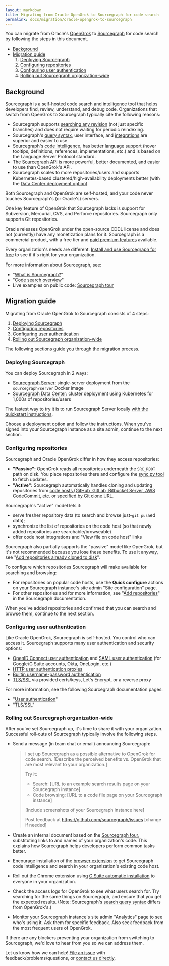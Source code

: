 ```yaml
---
layout: markdown
title: Migrating from Oracle OpenGrok to Sourcegraph for code search
permalink: docs/migration/oracle-opengrok-to-sourcegraph
---
```


You can migrate from Oracle's [OpenGrok](https://oracle.github.io/opengrok/) to [Sourcegraph](https://about.sourcegraph.com) for code search by following the steps in this document.

- [Background](#background)
- [Migration guide](#migration-guide)
  1.  [Deploying Sourcegraph](#deploying-sourcegraph)
  1.  [Configuring repositories](#configuring-repositories)
  1.  [Configuring user authentication](#configuring-user-authentication)
  1.  [Rolling out Sourcegraph organization-wide](#rolling-out-sourcegraph-organization-wide)

## Background

Sourcegraph is a self-hosted code search and intelligence tool that helps developers find, review, understand, and debug code. Organizations that switch from OpenGrok to Sourcegraph typically cite the following reasons:

- Sourcegraph supports [searching any revision](https://about.sourcegraph.com/docs/search) (not just specific branches) and does not require waiting for periodic reindexing.
- Sourcegraph's [query syntax](https://about.sourcegraph.com/docs/search/query-syntax), user interface, and [integrations](https://about.sourcegraph.com/docs/integrations) are superior and easier to use.
- Sourcegraph's [code intelligence](https://about.sourcegraph.com/docs/code-intelligence), has better language support (hover tooltips, definitions, references, implementations, etc.) and is based on the Language Server Protocol standard.
- The [Sourcegraph API](https://about.sourcegraph.com/docs/features/api) is more powerful, better documented, and easier to use than OpenGrok's API.
- Sourcegraph scales to more repositories/users and supports Kubernetes-based clustered/high-availability deployments better (with the [Data Center deployment option](https://about.sourcegraph.com/docs/datacenter)).

Both Sourcegraph and OpenGrok are self-hosted, and your code never touches Sourcegraph's (or Oracle's) servers.

One key feature of OpenGrok that Sourcegraph lacks is support for Subversion, Mercurial, CVS, and Perforce repositories. Sourcegraph only supports Git repositories.

Oracle releases OpenGrok under the open-source CDDL license and does not (currently) have any monetization plans for it. Sourcegraph is a commercial product, with a free tier and [paid premium features](https://about.sourcegraph.com/pricing) available.

Every organization's needs are different. [Install and use Sourcegraph for free](https://about.sourcegraph.com/docs) to see if it's right for your organization.

For more information about Sourcegraph, see:

- "[What is Sourcegraph?](https://about.sourcegraph.com/docs/search/query-syntax)"
- "[Code search overview](https://about.sourcegraph.com/docs/search)"
- Live examples on public code: [Sourcegraph tour](https://about.sourcegraph.com/docs/tour)

## Migration guide

Migrating from Oracle OpenGrok to Sourcegraph consists of 4 steps:

1.  [Deploying Sourcegraph](#deploying-sourcegraph)
1.  [Configuring repositories](#configuring-repositories)
1.  [Configuring user authentication](#configuring-user-authentication)
1.  [Rolling out Sourcegraph organization-wide](#rolling-out-sourcegraph-organization-wide)

The following sections guide you through the migration process.

### Deploying Sourcegraph

You can deploy Sourcegraph in 2 ways:

- [Sourcegraph Server](https://about.sourcegraph.com/#data-center): single-server deployment from the `sourcegraph/server` Docker image
- [Sourcegraph Data Center](https://about.sourcegraph.com/#data-center): cluster deployment using Kubernetes for 1,000s of repositories/users

The fastest way to try it is to run Sourcegraph Server locally [with the quickstart instructions](https://about.sourcegraph.com/docs).

Choose a deployment option and follow the instructions. When you've signed into your Sourcegraph instance as a site admin, continue to the next section.

### Configuring repositories

Sourcegraph and Oracle OpenGrok differ in how they access repositories:

- **"Passive":** OpenGrok reads all repositories underneath the `SRC_ROOT` path on disk. You place repositories there and configure the [sync.py tool](https://github.com/oracle/opengrok/wiki/Repository-synchronization) to fetch updates.
- **"Active":** Sourcegraph automatically handles cloning and updating repositories from [code hosts (GitHub, GitLab, Bitbucket Server, AWS CodeCommit, etc.](https://about.sourcegraph.com/docs/config/repositories) or [specified by Git clone URL](https://about.sourcegraph.com/docs/config/repositories#sync-repositories-from-any-code-host).

Sourcegraph's "active" model lets it:

- serve fresher repository data (to search and browse just-`git push`ed data);
- synchronize the list of repositories on the code host (so that newly added repositories are searchable/browseable)
- offer code host integrations and "View file on code host" links

Sourcegraph also partially supports the "passive" model like OpenGrok, but it's not recommended because you lose these benefits. To use it anyway, see "[Add repositories already cloned to disk](https://about.sourcegraph.com/docs/config/repositories#add-repositories-already-cloned-to-disk)".

To configure which repositories Sourcegraph will make available for searching and browsing:

- For repositories on popular code hosts, use the **Quick configure** actions on your Sourcegraph instance's site admin "Site configuration" page.
- For other repositories and for more information, see "[Add repositories](https://about.sourcegraph.com/docs/config/repositories)" in the Sourcegraph documentation.

When you've added repositories and confirmed that you can search and browse them, continue to the next section.

### Configuring user authentication

Like Oracle OpenGrok, Sourcegraph is self-hosted. You control who can access it. Sourcegraph supports many user authentication and security options:

- [OpenID Connect user authentication](https://about.sourcegraph.com/docs/config/authentication#openid-connect) and [SAML user authentication](https://about.sourcegraph.com/docs/config/authentication#saml) (for Google/G Suite accounts, Okta, OneLogin, etc.)
- [HTTP user authentication proxies](https://about.sourcegraph.com/docs/config/authentication#http-authentication-proxies)
- [Builtin username-password authentication](https://about.sourcegraph.com/docs/config/authentication#builtin-authentication)
- [TLS/SSL](https://about.sourcegraph.com/docs/config/tlsssl) via provided certs/keys, Let's Encrypt, or a reverse proxy

For more information, see the following Sourcegraph documentation pages:

- "[User authentication](https://about.sourcegraph.com/docs/config/authentication)"
- "[TLS/SSL](https://about.sourcegraph.com/docs/config/authentication)"

### Rolling out Sourcegraph organization-wide

After you've set Sourcegraph up, it's time to share it with your organization. Successful roll-outs of Sourcegraph typically involve the following steps.

- Send a message (in team chat or email) announcing Sourcegraph:

  > I set up Sourcegraph as a possible alternative to OpenGrok for code search. [Describe the perceived benefits vs. OpenGrok that are most relevant to your organization.]
  >
  > Try it:
  >
  > - Search: [URL to an example search results page on your Sourcegraph instance]
  > - Code browsing: [URL to a code file page on your Sourcegraph instance]
  >
  > [Include screenshots of your Sourcegraph instance here]
  >
  > Post feedback at https://github.com/sourcegraph/issues [change if needed]

- Create an internal document based on the [Sourcegraph tour](https://about.sourcegraph.com/docs/tour), substituting links to and names of your organization's code. This explains how Sourcegraph helps developers perform common tasks better.
- Encourage installation of the [browser extension](https://about.sourcegraph.com/docs/features/browser-extension) to get Sourcegraph code intelligence and search in your organization's existing code host.
- Roll out the Chrome extension using [G Suite automatic installation](https://about.sourcegraph.com/docs/features/browser-extension/#automatically-install-with-g-suite) to everyone in your organization.
- Check the access logs for OpenGrok to see what users search for. Try searching for the same things on Sourcegraph, and ensure that you get the expected results. (Note: Sourcegraph's [search query syntax](https://about.sourcegraph.com/docs/search/query-syntax) differs from OpenGrok's.)
- Monitor your Sourcegraph instance's site admin "Analytics" page to see who's using it. Ask them for specific feedback. Also seek feedback from the most frequent users of OpenGrok.

If there are any blockers preventing your organization from switching to Sourcegraph, we'd love to hear from you so we can address them.

Let us know how we can help! [File an issue](https://github.com/sourcegraph/issues) with feedback/problems/questions, or [contact us directly](https://about.sourcegraph.com/contact).
